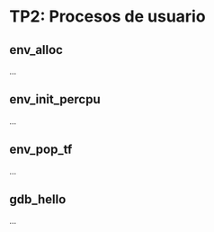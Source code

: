 TP2: Procesos de usuario
========================

env_alloc
---------

...


env_init_percpu
---------------

...


env_pop_tf
----------

...


gdb_hello
---------

...
